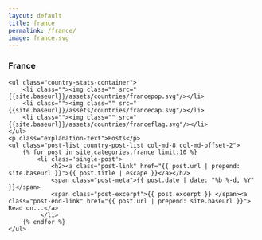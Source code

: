 ```yaml
---
layout: default
title: france
permalink: /france/
image: france.svg
---
```


<div class="row">
	<div class="country-header">
		<a class="back-explore glyphicon glyphicon-chevron-left" href="{{site.baseurl}}/continents/europe/"></a>
		<h3 class="country-heading">France</h3>
	</div>
</div>



<div class="">
	
	<ul class="country-stats-container">
		<li class=""><img class="" src="{{site.baseurl}}/assets/countries/francepop.svg"/></li>
		<li class=""><img class="" src="{{site.baseurl}}/assets/countries/francecap.svg"/></li>
		<li class=""><img class="" src="{{site.baseurl}}/assets/countries/franceflag.svg"/></li>
	</ul>
	<p class="explanation-text">Posts</p>
	<ul class="post-list country-post-list col-md-8 col-md-offset-2">
		{% for post in site.categories.france limit:10 %}
			<li class='single-post'>
			    <h2><a class="post-link" href="{{ post.url | prepend: site.baseurl }}">{{ post.title | escape }}</a></h2>
				<span class="post-meta">{{ post.date | date: "%b %-d, %Y" }}</span>
				<span class="post-excerpt">{{ post.excerpt }} </span><a class="post-end-link" href="{{ post.url | prepend: site.baseurl }}"> Read on...</a>
			 </li>
		{% endfor %}
	</ul>
</div>